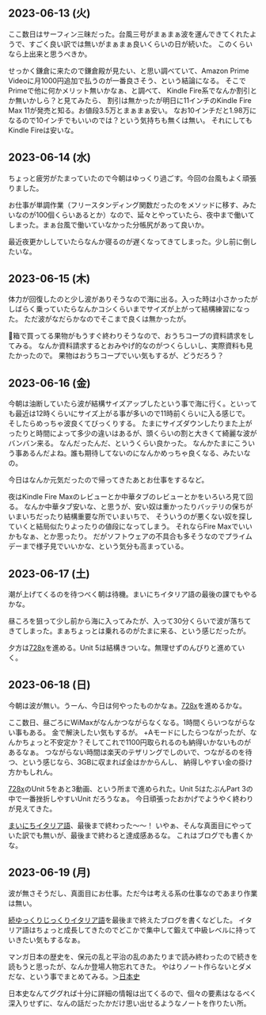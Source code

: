 ## 2023-06-13 (火)

ここ数日はサーフィン三昧だった。台風三号がまぁまぁ波を運んできてくれたようで、すごく良い訳では無いがまぁまぁ良いくらいの日が続いた。
このくらいなら上出来と思うべきか。

せっかく鎌倉に来たので鎌倉殿が見たい、と思い調べていて、Amazon Prime Videoに月1000円追加で払うのが一番良さそう、という結論になる。
そこでPrimeで他に何かメリット無いかなぁ、と調べて、
Kindle Fire系でなんか割引とか無いかしら？と見てみたら、
割引は無かったが明日に11インチのKindle Fire Max 11が発売と知る。お値段3.5万とまぁまぁ安い。
なお10インチだと1.98万になるので10インチでもいいのでは？という気持ちも無くは無い。
それにしてもKindle Fireは安いな。

## 2023-06-14 (水)

ちょっと疲労がたまっていたので今朝はゆっくり過ごす。今回の台風もよく頑張りました。

お仕事が単調作業（フリースタンディング関数だったのをメソッドに移す、みたいなのが100個くらいあるとか）なので、延々とやっていたら、夜中まで働いてしまった。まぁ台風で働いていなかった分帳尻があって良いか。

最近夜更かししていたらなんか寝るのが遅くなってきてしまった。少し前に倒したいな。

## 2023-06-15 (木)

体力が回復したのと少し波がありそうなので海に出る。入った時は小さかったがしばらく乗っていたらなんかコシくらいまでサイズが上がって結構練習になった。
ただ波がなだらかなのでそこまで良くは無かったが。

箱で買ってる果物がもうすぐ終わりそうなので、おうちコープの資料請求をしてみる。
なんか資料請求するとおみやげ的なのがつくらしいし、実際資料も見たかったので。
果物はおうちコープでいい気もするが、どうだろう？

## 2023-06-16 (金)

今朝は油断していたら波が結構サイズアップしたという事で海に行く。といっても最近は12時くらいにサイズ上がる事が多いので11時前くらいに入る感じで。
そしたらめっちゃ波良くてびっくりする。
たまにサイズダウンしたりまた上がったりと時間によって多少の違いはあるが、頭くらいの割と大きくて綺麗な波がバンバン来る。
なんだったんだ、というくらい良かった。
なんかたまにこういう事あるんだよね。誰も期待してないのになんかめっちゃ良くなる、みたいなの。

今日はなんか元気だったので帰ってきたあとお仕事をするなど。

夜はKindle Fire Maxのレビューとか中華タブのレビューとかをいろいろ見て回る。
なんか中華タブ安いな、と思うが、安い奴は重かったりバッテリの保ちがいまいちだったり結構重要な所でいまいちで、
そういうのが悪くない奴を探していくと結局似たりよったりの値段になってしまう。
それならFire Maxでいいかもなぁ、とか思ったり。
だがソフトウェアの不具合も多そうなのでプライムデーまで様子見でいいかな、という気分も高まっている。

## 2023-06-17 (土)

潮が上げてくるのを待つべく朝は待機。まいにちイタリア語の最後の課でもやるかな。

昼ころを狙って少し前から海に入ってみたが、入って30分くらいで波が落ちてきてしまった。まぁちょっとは乗れるのがたまに来る、という感じだったが。

夕方は[728x](728x)を進める。Unit 5は結構きついな。無理せずのんびりと進めていく。

## 2023-06-18 (日)

今朝は波が無い。うーん、今日は何やったものかなぁ。[728x](728x)を進めるかな。

ここ数日、昼ごろにWiMaxがなんかつながらなくなる。1時間くらいつながらない事もある。
金で解決したい気もするが。
+Aモードにしたらつながったが、なんかちょっと不安定か？そしてこれで1100円取られるのも納得いかないものがあるなぁ。
つながらない時間は楽天のテザリングでしのいで、つながるのを待つ、という感じなら、3GBに収まれば金はかからんし、
納得しやすい金の掛け方かもしれん。

[728x](728x)のUnit 5をあと3動画、という所まで進められた。Unit 5はたぶんPart 3の中で一番挫折しやすいUnit だろうなぁ。
今日頑張ったおかげでようやく終わりが見えてきた。

[まいにちイタリア語](%E3%81%BE%E3%81%84%E3%81%AB%E3%81%A1%E3%82%A4%E3%82%BF%E3%83%AA%E3%82%A2%E8%AA%9E)、最後まで終わった〜〜！
いやぁ、そんな真面目にやっていた訳でも無いが、最後まで終わると達成感あるな。
これはブログでも書くかな。

## 2023-06-19 (月)

波が無さそうだし、真面目にお仕事。ただ今は考える系の仕事なのであまり作業は無い。

[続ゆっくりじっくりイタリア語](%E7%B6%9A%E3%82%86%E3%81%A3%E3%81%8F%E3%82%8A%E3%81%98%E3%81%A3%E3%81%8F%E3%82%8A%E3%82%A4%E3%82%BF%E3%83%AA%E3%82%A2%E8%AA%9E)を最後まで終えたブログを書くなどした。
イタリア語はちょっと成長してきたのでどこかで集中して鍛えて中級レベルに持っていきたい気もするなぁ。

マンガ日本の歴史を、保元の乱と平治の乱のあたりまで読み終わったので続きを読もうと思ったが、なんか登場人物忘れてきた。
やはりノート作らないとダメだな、という事でまとめてみる。＞[日本史](%E6%97%A5%E6%9C%AC%E5%8F%B2)

日本史なんてググれば十分に詳細の情報は出てくるので、個々の要素はなるべく深入りせずに、なんの話だったかだけ思い出せるようなノートを作りたい所。
